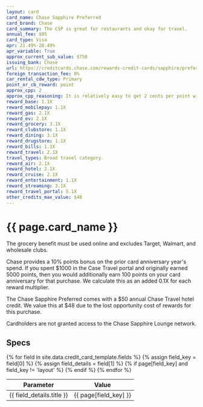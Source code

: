 ```yaml
---
layout: card
card_name: Chase Sapphire Preferred
card_brand: Chase
card_summary: The CSP is great for restaurants and okay for travel.
annual_fee: $95
card_type: Visa
apr: 21.49%-28.49%
apr_variable: True
approx_current_sub_value: $750
issuing_bank: Chase
url: https://creditcards.chase.com/rewards-credit-cards/sapphire/preferred
foreign_transaction_fee: 0%
car_rental_cdw_type: Primary
point_or_cb_reward: point
approx_cpp: 2
approx_cpp_reasoning: It is relatively easy to get 2 cents per point with transfer partners.
reward_base: 1.1X
reward_mobilepay: 1.1X
reward_gas: 2.1X
reward_ev: 2.1X
reward_grocery: 3.1X
reward_clubstore: 1.1X
reward_dining: 3.1X
reward_drugstore: 1.1X
reward_bills: 1.1X
reward_travel: 2.1X
travel_types: Broad travel category.
reward_air: 2.1X
reward_hotel: 2.1X
reward_cruise: 2.1X
reward_entertainment: 1.1X
reward_streaming: 3.1X
reward_travel_portal: 5.1X
other_credits_max_value: $48
---
```


<h1>{{ page.card_name }}</h1>

The grocery benefit must be used online and excludes Target, Walmart, and wholesale clubs.

Chase provides a 10% points bonus on the prior card anniversary year's spend. If you spent $1000 in the Case Travel portal and originally earned 5000 points, then you would additionally earn 100 points on your card anniversary for that purchase. We calculate this as an added 0.1X for each reward multiplier.

The Chase Sapphire Preferred comes with a $50 annual Chase Travel hotel credit. We value this at $48 due to the lost opportunity cost of rewards for this purchase.

Cardholders are not granted access to the Chase Sapphire Lounge network.

## Specs

<table>
  <thead>
    <tr>
      <th>Parameter</th>
      <th>Value</th>
    </tr>
  </thead>
  <tbody>
    {% for field in site.data.credit_card_template.fields %}
    {% assign field_key = field[0] %}
    {% assign field_details = field[1] %}
    {% if page[field_key] and field_key != 'layout' %}
    <tr>
      <td>{{ field_details.title }}</td>
      <td>{{ page[field_key] }}</td>
    </tr>
    {% endif %}
    {% endfor %}
  </tbody>
</table>
